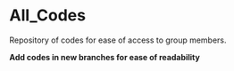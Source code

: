 # All_Codes
Repository of codes for ease of access to group members.

**Add codes in new branches for ease of readability**
